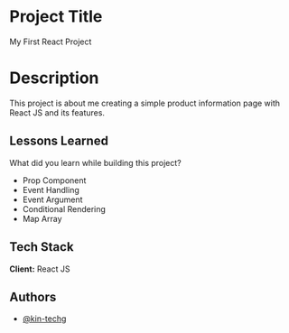 # Project Title

My First React Project

# Description

This project is about me creating a simple product information page with React JS and its features.

## Lessons Learned

What did you learn while building this project?

-   Prop Component
-   Event Handling
-   Event Argument
-   Conditional Rendering
-   Map Array

## Tech Stack

**Client:** React JS

## Authors

-   [@kin-techg](https://github.com/kin-tecg)
